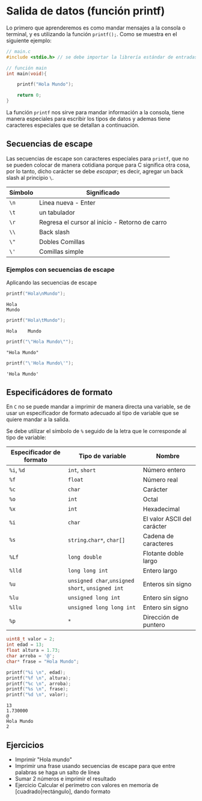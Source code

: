 # Salida de datos (función printf)

Lo primero que aprenderemos es como mandar mensajes a la consola o terminal, y es utilizando la función `printf();`. Como se muestra en el siguiente ejemplo:


```C
// main.c
#include <stdio.h> // se debe importar la librería estándar de entradas y salidas para poder usar printf, de lo contrario marcara un error al compilar

// función main
int main(void){

    printf("Hola Mundo");

    return 0;
}

```

La función `printf` nos sirve para mandar información a la consola, tiene manera especiales para escribir los tipos de datos y ademas tiene caracteres especiales que se detallan a continuación.

## Secuencias de escape

Las secuencias de escape son caracteres especiales para `printf`, que no se pueden colocar de manera cotidiana porque para C significa otra cosa, por lo tanto, dicho carácter se debe *escapar*; es decir, agregar un back slash al principio `\`. 

| Símbolo | Significado                                    |
| ------- | ---------------------------------------------- |
| `\n`    | Linea nueva - Enter                            |
| `\t`    | un tabulador                                   |
| `\r`    | Regresa el cursor al inicio - Retorno de carro |
| `\\`    | Back slash                                     |
| `\"`    | Dobles Comillas                                |
| `\'`    | Comillas simple                                |

### Ejemplos con secuencias de escape

Aplicando las secuencias de escape

```c
printf("Hola\nMundo");
```
```
Hola
Mundo
```

```c
printf("Hola\tMundo");
```
```
Hola    Mundo
```

```c
printf("\"Hola Mundo\"");
```
```
"Hola Mundo"
```


```c
printf("\'Hola Mundo\'");
```
```
'Hola Mundo'
```

## Especificádores de formato

En `C` no se puede mandar a imprimir de manera directa una variable, se de usar un especificador de formato adecuado al tipo de variable que se quiere mandar a la salida.

Se debe utilizar el símbolo de `%` seguido de la letra que le corresponde al tipo de variable:

| Especificador de formato | Tipo de variable                                 | Nombre                      |
| ------------------------ | ------------------------------------------------ | --------------------------- |
| `%i`, `%d`               | `int`, `short`                                   | Número entero               |
| `%f`                     | `float`                                          | Número real                 |
| `%c`                     | `char`                                           | Carácter                    |
| `%o`                     | `int`                                            | Octal                       |
| `%x`                     | `int`                                            | Hexadecimal                 |
| `%i`                     | `char`                                           | El valor ASCII del carácter |
| `%s`                     | `string`.`char*`, `char[]`                       | Cadena de caracteres        |
| `%Lf`                    | `long double`                                    | Flotante doble largo        |
| `%lld`                   | `long long int`                                  | Entero largo                |
| `%u`                     | `unsigned char`,`unsigned short`, `unsigned int` | Enteros sin signo           |
| `%lu`                    | `unsigned long int`                              | Entero sin signo            |
| `%llu`                   | `unsigned long long int`                         | Entero sin signo            |
| `%p`                     | `*`                                              | Dirección de puntero       |


```c
uint8_t valor = 2;
int edad = 13;
float altura = 1.73;
char arroba = '@';
char* frase = "Hola Mundo";

printf("%i \n", edad);
printf("%f \n", altura);
printf("%c \n", arroba);
printf("%s \n", frase);
printf("%d \n", valor);
```

```
13 
1.730000 
@ 
Hola Mundo 
2 
```

## Ejercicios

- Imprimir "Hola mundo"
- Imprimir una frase usando secuencias de escape para que entre palabras se haga un salto de línea
- Sumar 2 números e imprimir el resultado
- Ejercicio Calcular el perímetro con valores en memoria de [cuadrado|rectángulo], dando formato